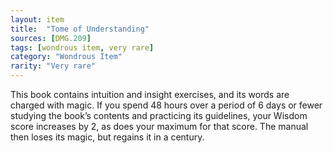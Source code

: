 ```yaml
---
layout: item
title:  "Tome of Understanding"
sources: [DMG.209]
tags: [wondrous item, very rare]
category: "Wondrous Item"
rarity: "Very rare"
---
```


This book contains intuition and insight exercises, and its words are charged with magic. If you spend 48 hours over a period of 6 days or fewer studying the book’s contents and practicing its guidelines, your Wisdom score increases by 2, as does your maximum for that score. The manual then loses its magic, but regains it in a century.
